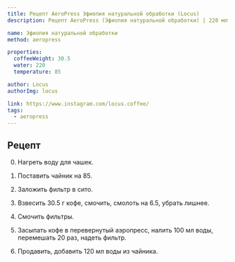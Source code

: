 ```yaml
---
title: Рецепт AeroPress Эфиопия натуральной обработки (Locus)
description: Рецепт AeroPress (Эфиопия натуральной обработки) | 220 мл | 30.5 г

name: Эфиопия натуральной обработки
method: aeropress

properties:
  coffeeWeight: 30.5
  water: 220
  temperature: 85

author: Locus
authorImg: locus

link: https://www.instagram.com/locus.coffee/
tags:
  - aeropress
---
```


## Рецепт

0. Нагреть воду для чашек.

1. Поставить чайник на 85.

2. Заложить фильтр в сито.

3. Взвесить 30.5 г кофе, смочить, смолоть на 6.5, убрать лишнее.

4. Смочить фильтры.

5. Засыпать кофе в перевернутый аэропресс, налить 100 мл воды, перемешать 20 раз, надеть фильтр.

6. Продавить, добавить 120 мл воды из чайника.

<br>
